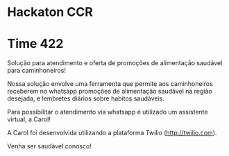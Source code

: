 # Hackaton CCR
# Time 422

Solução para atendimento e oferta de promoções de alimentação saudável para caminhoneiros!

Nossa solução envolve uma ferramenta que permite aos caminhoneiros receberem no whatsapp promoções de alimentação saudável na região desejada, e lembretes diários sobre habitos saudáveis.

Para possibilitar o atendimento via whatsapp é utilizado um assistente virtual, a Carol!

A Carol foi desenvolvida utilizando a plataforma Twilio (http://twilio.com).

Venha ser saudável conosco!
